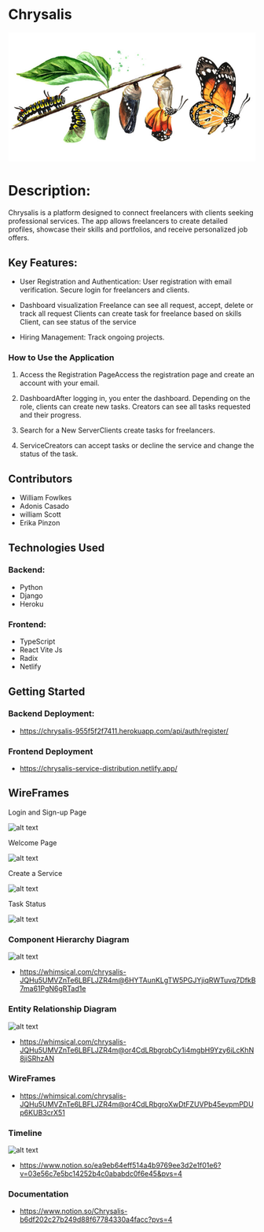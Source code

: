 # Chrysalis

![alt text](./images/image.png)


# Description:


Chrysalis is a platform designed to connect freelancers with clients seeking professional services. The app allows freelancers to create detailed profiles, showcase their skills and portfolios, and receive personalized job offers.

## Key Features:


* User Registration and Authentication:
User registration with email verification.
Secure login for freelancers and clients.


* Dashboard visualization
Freelance can see all request, accept, delete or track all request 
Clients can create task for freelance based on skills
Client, can see status of the service


* Hiring Management:
Track ongoing projects.

### How to Use the Application

1. Access the Registration PageAccess the registration page and create an account with your email.


2. DashboardAfter logging in, you enter the dashboard. Depending on the role, clients can create new tasks. Creators can see all tasks requested and their progress.


3. Search for a New ServerClients create tasks for freelancers.

4. ServiceCreators can accept tasks or decline the service and change the status of the task.




## Contributors
* William Fowlkes
* Adonis Casado 
* william Scott
* Erika Pinzon  

## Technologies Used


### Backend:

* Python
* Django
* Heroku

### Frontend:

* TypeScript 
* React Vite Js
* Radix 
* Netlify


## Getting Started

 
### Backend Deployment: 

* https://chrysalis-955f5f2f7411.herokuapp.com/api/auth/register/

### Frontend Deployment 

* https://chrysalis-service-distribution.netlify.app/



## WireFrames

Login and Sign-up Page 

![alt text](./images/Screenshot%202024-05-22%20at%201.25.11 PM.png)

Welcome Page 

![alt text](./images/Screenshot%202024-05-22%20at%203.06.51 PM.png)

Create a Service 

![alt text](./images/Screenshot%202024-05-22%20at%203.14.40 PM.png)


Task Status 

![alt text](./images/Screenshot%202024-05-22%20at%204.05.13 PM.png)




### Component Hierarchy Diagram 

![alt text](./images/Screenshot%202024-05-22%20at%2010.25.28 AM.png)

* https://whimsical.com/chrysalis-JQHu5UMVZnTe6LBFLJZR4m@6HYTAunKLgTW5PGJYjiqRWTuvq7DfkB7ma61PgN6gRTad1e


### Entity Relationship Diagram 

![alt text](./images/Screenshot%202024-05-22%20at%2010.26.04 AM.png)

* https://whimsical.com/chrysalis-JQHu5UMVZnTe6LBFLJZR4m@or4CdLRbgrobCy1i4mgbH9Yzy6iLcKhN8jiSRhzAN



### WireFrames 

* https://whimsical.com/chrysalis-JQHu5UMVZnTe6LBFLJZR4m@or4CdLRbgroXwDtFZUVPb45evpmPDUp6KUB3crX51


### Timeline

![alt text](./images/Screenshot%202024-05-22%20at%2010.28.18 AM.png)

* https://www.notion.so/ea9eb64eff514a4b9769ee3d2e1f01e6?v=03e56c7e5bc14252b4c0ababdc0f6e45&pvs=4

### Documentation 

* https://www.notion.so/Chrysalis-b6df202c27b249d88f67784330a4facc?pvs=4

